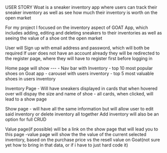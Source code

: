 USER STORY
 Woat is a sneaker inventory app where users can track their sneaker inventory as well as see how much their inventory is worth on the open market

 For my project I focused on the inventory aspect of GOAT App, which includes adding, editing and deleting sneakers to their inventories as well as seeing the value of a shoe ont the open market


User will Sign up with email address and password, which will both be required 
If user does not have an account already they will be redirected to the register page, where they will have to register first before logging in


Home page will show ---
    - Nav bar with Inventory
    - top 10 most popular shoes on Goat app
    - carousel with users inventory
    - top 5 most valuable shoes in users inventory

Inventory Page 
    - Will have sneakers displayed in cards that when hovered over will dispay the size and name of shoe
    - all cards, when clicked, will lead to a show page

Show page
    - will have all the same information but will allow user to edit said inventory or delete inventory all together
Add inventory will also be an option for full CRUD

Value page(if possible) will be a link on the show page that will lead you to this page
    -value page will show the the value of the current selected inventory, based on the purchase price vs the resell value on Goat(not sure yet how to bring in that data, or if i have to just hard code it)


